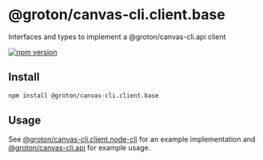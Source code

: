 # @groton/canvas-cli.client.base

Interfaces and types to implement a @groton/canvas-cli.api client

[![npm version](https://badge.fury.io/js/@groton%2Fcanvas-cli.client.base.svg)](https://www.npmjs.com/package/@groton/canvas-cli.client.base)

## Install

```sh
npm install @groton/canvas-cli.client.base
```

## Usage

See [@groton/canvas-cli.client.node-cli](https://www.npmjs.com/package/@groton/canvas-cli.client.node-cli) for an example implementation and [@groton/canvas-cli.api](https://www.npmjs.com/package/@groton/canvas-cli.api) for example usage.
